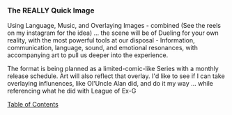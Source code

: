 ### The REALLY Quick Image

Using Language, Music, and Overlaying Images - combined (See the reels on my instagram for the idea) ... the scene will be of Dueling for your own reality, with the most powerful tools at our disposal - Information, communication, language, sound, and emotional resonances, with accompanying art to pull us deeper into the experience. 

The format is being planned as a limited-comic-like Series with a monthly release schedule. Art will also reflect that overlay. I'd like to see if I can take overlaying influnences, like Ol'Uncle Alan did, and do it my way ... while referencing what he did with League of Ex-G

[Table of Contents](https://github.com/mycroftwilde/devil-steps-in-a-myth-system/tree/master/ref_guide)
